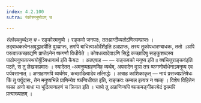 ```yaml
---
index: 4.2.100
sutra: रंकोरमनुष्येऽण् च

---
```

_रंकोरमनुष्येऽण् च_ - रङ्कोरमनुष्ये । रङ्कवो जनपदः, ततःप्राग्दीव्यतोऽ॑णित्यण्प्राप्तः । तद्बाधकत्वेनअवृद्धादपी॑ति वुञ्प्राप्तः, तमपि बाधित्वाओर्देशे॑इति ठञप्राप्तः, तस्य तुकोपधादण्बाधकः, ततो ।ञपि परत्वात्कच्छाद्यणि प्राप्तेऽनेन ष्फगणौ विधीयेते । कोपधत्वादेवाऽणि सिद्धे कच्छादिषु सङ्कुशब्दस्य पाठोमनुष्यतत्स्थयोर्वुञ्विधानार्थ इति कैयटः । अतएवाह —  — राङ्कवको मनुष्य इति॥ क्वचित्तुराङ्कव॑इति पठते, स तु लेखकप्रमादः । स्यादेतत् -अमनुष्यग्रहणमिह व्यर्थम्, अपवादेन वुञा तत्र ष्फगणोर्बाधेनाऽमनुष्य एव पर्यवसानात् । अण्ग्रहणमपि व्यर्थमेव, कच्छादित्वादेव तत्सिद्धेः । अत्राह काशिकाकृत् — नायं प्रसज्यप्रतिषेधः किं तु पर्युदासः, तेन मनुष्यभिन्ने प्राणिन्येव ष्फग्विधीयत इति, राङ्क्रवः कम्बल इत्यत्र न ष्फक् । विशेष विहितेन ष्पका अणो बाधा मा भूदित्यण्ग्रहणं च क्रियत इति । भाष्ये तु अप्राणिन्यपि ष्फकमङ्गीकत्येदं द्वयमपि प्रत्याख्यातम् ।